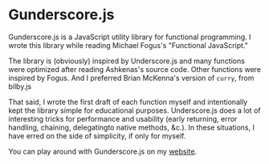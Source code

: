 Gunderscore.js
==============

Gunderscore.js is a JavaScript utility library for functional programming. I wrote this library while reading Michael Fogus's "Functional JavaScript."

The library is (obviously) inspired by Underscore.js and many functions were optimized after reading Ashkenas's source code. Other functions were inspired by Fogus. And I preferred Brian McKenna's version of `curry`, from bilby.js

That said, I wrote the first draft of each function myself and intentionally kept the library simple for educational purposes. Underscore.js does a lot of interesting tricks for performance and usability (early returning, error handling, chaining, delegatingto native methods, &c.). In these situations, I have erred on the side of simplicity, if only for myself.

You can play around with Gunderscore.js on my [website](http://gregorygundersen.com/gunderscorejs/).
